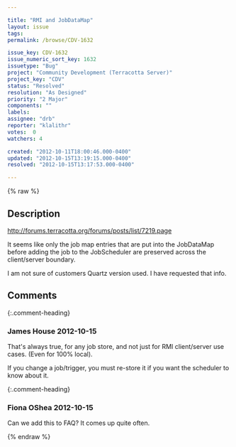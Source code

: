 ```yaml
---

title: "RMI and JobDataMap"
layout: issue
tags: 
permalink: /browse/CDV-1632

issue_key: CDV-1632
issue_numeric_sort_key: 1632
issuetype: "Bug"
project: "Community Development (Terracotta Server)"
project_key: "CDV"
status: "Resolved"
resolution: "As Designed"
priority: "2 Major"
components: ""
labels: 
assignee: "drb"
reporter: "klalithr"
votes:  0
watchers: 4

created: "2012-10-11T18:00:46.000-0400"
updated: "2012-10-15T13:19:15.000-0400"
resolved: "2012-10-15T13:17:53.000-0400"

---
```




{% raw %}



## Description

<div markdown="1" class="description">

http://forums.terracotta.org/forums/posts/list/7219.page

It seems like only the job map entries that are put into the JobDataMap before adding the job to the JobScheduler are preserved across the client/server boundary.

I am not sure of customers Quartz version used. I have requested that info.

</div>

## Comments


{:.comment-heading}
### **James House** <span class="date">2012-10-15</span>

<div markdown="1" class="comment">

That's always true, for any job store, and not just for RMI client/server use cases.  (Even for 100% local).

If you change a job/trigger, you must re-store it if you want the scheduler to know about it.



</div>


{:.comment-heading}
### **Fiona OShea** <span class="date">2012-10-15</span>

<div markdown="1" class="comment">

Can we add this to FAQ? It comes up quite often.

</div>



{% endraw %}

